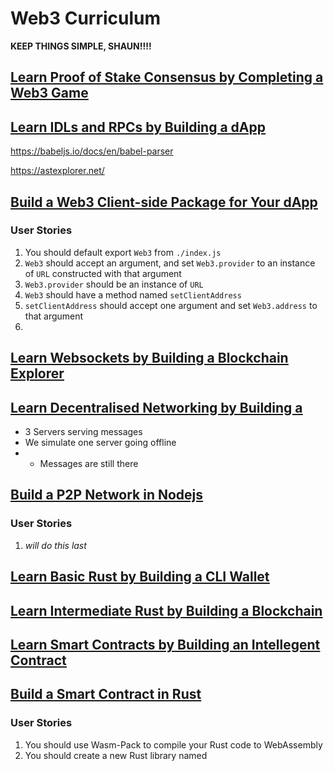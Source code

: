 # Web3 Curriculum

**KEEP THINGS SIMPLE, SHAUN!!!!**

## <u>[Learn Proof of Stake Consensus by Completing a Web3 Game](./learn-proof-of-stake-consensus-by-completing-a-web3-game/)</u>

## <u>[Learn IDLs and RPCs by Building a <something> dApp]()</u>

https://babeljs.io/docs/en/babel-parser

https://astexplorer.net/

## **<u>[Build a Web3 Client-side Package for Your dApp](./build-a-web3-client-side-package-for-your-dapp/)</u>**

### User Stories

1. You should default export `Web3` from `./index.js`
2. `Web3` should accept an argument, and set `Web3.provider` to an instance of `URL` constructed with that argument
3. `Web3.provider` should be an instance of `URL`
4. `Web3` should have a method named `setClientAddress`
5. `setClientAddress` should accept one argument and set `Web3.address` to that argument
6.

## <u>[Learn Websockets by Building a Blockchain Explorer](./learn-websockets-by-building-a-blockchain-explorer/)</u>

## <u>[Learn Decentralised Networking by Building a <something>]()</u>

- 3 Servers serving messages
- We simulate one server going offline
- - Messages are still there

## **<u>[Build a P2P Network in Nodejs](./build-a-p2p-network-in-nodejs/)</u>**

### User Stories

1. _will do this last_

## <u>[Learn Basic Rust by Building a CLI Wallet](./learn-basic-rust-by-building-a-cli-wallet/)</u>

## <u>[Learn Intermediate Rust by Building a Blockchain](./learn-intermediate-rust-by-building-a-blockchain/)</u>

## <u>[Learn Smart Contracts by Building an Intellegent Contract](./learn-smart-contracts-by-building-an-intellegent-contract/)</u>

## **<u>[Build a Smart Contract in Rust](./build-a-smart-contract-in-rust/)</u>**

### User Stories

1. You should use Wasm-Pack to compile your Rust code to WebAssembly
2. You should create a new Rust library named
